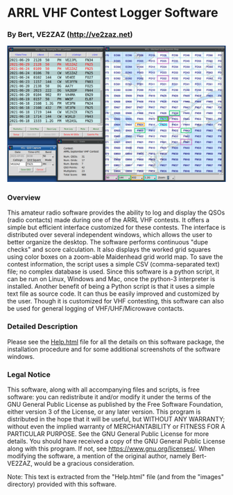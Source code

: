 # ARRL VHF Contest Logger Software
### By Bert, VE2ZAZ (http://ve2zaz.net)

![The VHF Contest Logger software windows](/Images/All_Windows.png "The VHF Contest Logger software windows")

### Overview
This amateur radio software provides the ability to log and display the QSOs (radio contacts) made during one of the ARRL VHF contests. It offers a simple but efficient interface customized for these contests. The interface is distributed over several independent windows, which allows the user to better organize the desktop. The software performs continuous "dupe checks" and score calculation. It also displays the worked grid squares using color boxes on a zoom-able Maidenhead grid world map. To save the contest information, the script uses a simple CSV (comma-separated text) file; no complex database is used. Since this software is a python script, it can be run on Linux, Windows and Mac, once the python-3 interpreter is installed. Another benefit of being a Python script is that it uses a simple text file as source code. It can thus be easily improved and customized by the user. Though it is customized for VHF contesting, this software can also be used for general logging of VHF/UHF/Microwave contacts. 

### Detailed Description
Please see the [Help.html](http://htmlpreview.github.io/?https://github.com/VE2ZAZ/VHF_Contest_Logger_Software/blob/main/Help.html) file for all the details on this software package, the installation procedure and  for some additional screenshots of the software windows.

### Legal Notice
This software, along with all accompanying files and scripts, is free software: you can redistribute it and/or modify it under the terms of the GNU General Public License as published by the Free Software Foundation, either version 3 of the License, or any later version. This program is distributed in the hope that it will be useful, but WITHOUT ANY WARRANTY; without even the implied warranty of MERCHANTABILITY or FITNESS FOR A PARTICULAR PURPOSE.  See the GNU General Public License for more details. You should have received a copy of the GNU General Public License along with this program.  If not, see <https://www.gnu.org/licenses/>. When modifying the software, a mention of the original author, namely Bert-VE2ZAZ, would be a gracious consideration.

Note: This text is extracted from the "Help.html" file (and from the "images" directory) provided with this software.
